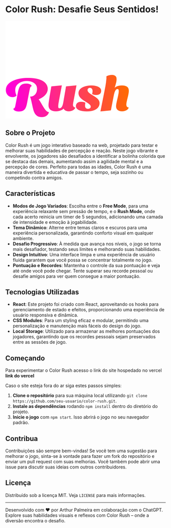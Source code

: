 # Color Rush: Desafie Seus Sentidos!

![Logo do Jogo](public/img/logo_branca.svg)


## Sobre o Projeto

Color Rush é um jogo interativo baseado na web, projetado para testar e melhorar suas habilidades de percepção e reação. Neste jogo vibrante e envolvente, os jogadores são desafiados a identificar a bolinha colorida que se destaca das demais, aumentando assim a agilidade mental e a percepção de cores. Perfeito para todas as idades, Color Rush é uma maneira divertida e educativa de passar o tempo, seja sozinho ou competindo contra amigos.

## Características

- **Modos de Jogo Variados**: Escolha entre o **Free Mode**, para uma experiência relaxante sem pressão de tempo, e o **Rush Mode**, onde cada acerto reinicia um timer de 5 segundos, adicionando uma camada de intensidade e emoção à jogabilidade.
- **Tema Dinâmico**: Alterne entre temas claros e escuros para uma experiência personalizada, garantindo conforto visual em qualquer ambiente.
- **Desafio Progressivo**: À medida que avança nos níveis, o jogo se torna mais desafiador, testando seus limites e melhorando suas habilidades.
- **Design Intuitivo**: Uma interface limpa e uma experiência de usuário fluida garantem que você possa se concentrar totalmente no jogo.
- **Pontuação e Recordes**: Mantenha o controle da sua pontuação e veja até onde você pode chegar. Tente superar seu recorde pessoal ou desafie amigos para ver quem consegue a maior pontuação.

## Tecnologias Utilizadas

- **React**: Este projeto foi criado com React, aproveitando os hooks para gerenciamento de estado e efeitos, proporcionando uma experiência de usuário responsiva e dinâmica.
- **CSS Modules**: Para um styling eficaz e modular, permitindo uma personalização e manutenção mais fáceis do design do jogo.
- **Local Storage**: Utilizado para armazenar as melhores pontuações dos jogadores, garantindo que os recordes pessoais sejam preservados entre as sessões de jogo.

## Começando

Para experimentar o Color Rush acesso o link do site hospedado no vercel **link do vercel**

 Caso o site esteja fora do ar siga estes passos simples:
 
1. **Clone o repositório** para sua máquina local utilizando `git clone https://github.com/seu-usuario/color-rush.git`.
2. **Instale as dependências** rodando `npm install` dentro do diretório do projeto.
3. **Inicie o jogo** com `npm start`. Isso abrirá o jogo no seu navegador padrão.

## Contribua

Contribuições são sempre bem-vindas! Se você tem uma sugestão para melhorar o jogo, sinta-se à vontade para fazer um fork do repositório e enviar um pull request com suas melhorias. Você também pode abrir uma issue para discutir suas ideias com outros contribuidores.

## Licença

Distribuído sob a licença MIT. Veja `LICENSE` para mais informações.

---

Desenvolvido com ❤ por Arthur Palmeira em colaboração com o ChatGPT. Explore suas habilidades visuais e reflexos com Color Rush – onde a diversão encontra o desafio.
